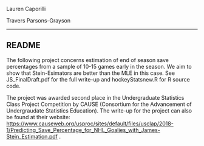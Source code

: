 Lauren Caporilli 

Travers Parsons-Grayson
 
------
README
------

        
The following project concerns estimation of end of season save percentages from a sample of 10-15 games early in the season. We aim to show that Stein-Esimators are better than the MLE in this case. See JS_FinalDraft.pdf for the full write-up and hockeyStatsnew.R for R source code. 

The project was awarded second place in the Undergraduate Statistics Class Project Competition by CAUSE (Consortium for the Advancement of Undergraudate Statistics Education). The write-up for the project can also be found at their website:  https://www.causeweb.org/usproc/sites/default/files/usclap/2018-1/Predicting_Save_Percentage_for_NHL_Goalies_with_James-Stein_Estimation.pdf . 
